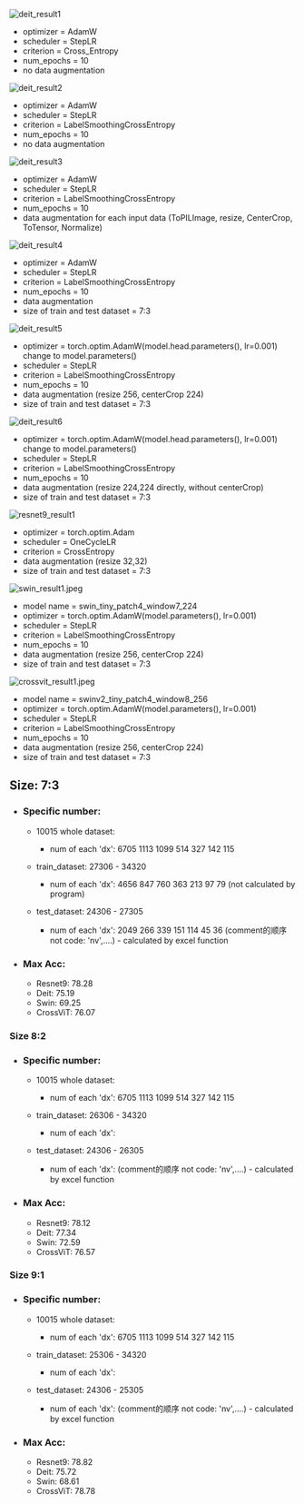 ![deit_result1](/src/results/deit_result1.jpeg)
- optimizer = AdamW
- scheduler = StepLR
- criterion = Cross_Entropy
- num_epochs = 10
- no data augmentation


![deit_result2](/src/results/deit_result2.jpeg)
- optimizer = AdamW
- scheduler = StepLR
- criterion = LabelSmoothingCrossEntropy
- num_epochs = 10
- no data augmentation

![deit_result3](/src/results/deit_result3.jpeg)
- optimizer = AdamW
- scheduler = StepLR
- criterion = LabelSmoothingCrossEntropy
- num_epochs = 10
- data augmentation for each input data (ToPILImage, resize, CenterCrop, ToTensor, Normalize)

![deit_result4](/src/results/deit_result4.jpeg)
- optimizer = AdamW
- scheduler = StepLR
- criterion = LabelSmoothingCrossEntropy
- num_epochs = 10
- data augmentation
- size of train and test dataset = 7:3

![deit_result5](/src/results/deit_result5.jpeg)
- optimizer = torch.optim.AdamW(model.head.parameters(), lr=0.001) change to model.parameters()
- scheduler = StepLR
- criterion = LabelSmoothingCrossEntropy
- num_epochs = 10
- data augmentation (resize 256, centerCrop 224)
- size of train and test dataset = 7:3

![deit_result6](/src/results/deit_result6.jpeg)
- optimizer = torch.optim.AdamW(model.head.parameters(), lr=0.001) change to model.parameters()
- scheduler = StepLR
- criterion = LabelSmoothingCrossEntropy
- num_epochs = 10
- data augmentation (resize 224,224 directly, without centerCrop)
- size of train and test dataset = 7:3

![resnet9_result1](/src/results/resnet9_result1.jpeg)
- optimizer = torch.optim.Adam
- scheduler = OneCycleLR
- criterion = CrossEntropy
- data augmentation (resize 32,32)
- size of train and test dataset = 7:3

![swin_result1.jpeg](/src/results/swin_result1.jpeg)
- model name = swin_tiny_patch4_window7_224
- optimizer = torch.optim.AdamW(model.parameters(), lr=0.001)
- scheduler = StepLR
- criterion = LabelSmoothingCrossEntropy
- num_epochs = 10
- data augmentation (resize 256, centerCrop 224)
- size of train and test dataset = 7:3

![crossvit_result1.jpeg](/src/results/crossvit_result1.jpeg)
- model name = swinv2_tiny_patch4_window8_256
- optimizer = torch.optim.AdamW(model.parameters(), lr=0.001)
- scheduler = StepLR
- criterion = LabelSmoothingCrossEntropy
- num_epochs = 10
- data augmentation (resize 256, centerCrop 224)
- size of train and test dataset = 7:3


## Size: 7:3
- ### Specific number:
    - 10015 whole dataset:
        - num of each 'dx': 6705 1113 1099 514 327 142 115

    - train_dataset: 27306 - 34320
        - num of each 'dx': 4656 847 760 363 213 97 79 (not calculated by program)

    - test_dataset: 24306 - 27305
        - num of each 'dx': 2049 266 339 151 114 45 36 (comment的顺序 not code: 'nv',....) - calculated by excel function

- ### Max Acc:
    - Resnet9: 78.28
    - Deit: 75.19
    - Swin: 69.25
    - CrossViT: 76.07

### Size 8:2
- ### Specific number:
    - 10015 whole dataset:
        - num of each 'dx': 6705 1113 1099 514 327 142 115

    - train_dataset: 26306 - 34320
        - num of each 'dx': 

    - test_dataset: 24306 - 26305
        - num of each 'dx': (comment的顺序 not code: 'nv',....) - calculated by excel function

- ### Max Acc:
    - Resnet9: 78.12
    - Deit: 77.34
    - Swin: 72.59
    - CrossViT: 76.57

### Size 9:1
- ### Specific number:
    - 10015 whole dataset:
        - num of each 'dx': 6705 1113 1099 514 327 142 115

    - train_dataset: 25306 - 34320
        - num of each 'dx': 

    - test_dataset: 24306 - 25305
        - num of each 'dx': (comment的顺序 not code: 'nv',....) - calculated by excel function

- ### Max Acc:
    - Resnet9: 78.82
    - Deit: 75.72
    - Swin: 68.61
    - CrossViT: 78.78

